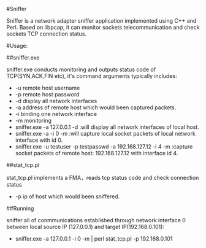 #Sniffer

Sniffer is a network adapter sniffer application implemented using C++ and Perl. Based on libpcap, it can monitor sockets telecommunication and check sockets TCP connection status.

#Usage:

##sniffer.exe

sniffer.exe conducts monitoring and outputs status code of TCP(SYN,ACK,FIN etc), it's command arguments typically includes:

* -u remote host username
* -p remote host password
* -d display all network interfaces
* -a address of remote host which would been captured packets.
* -i binding one network interface
* -m monitoring
* sniffer.exe -a 127.0.0.1 -d :will display all network interfaces of local host.
* sniffer.exe -a -i 0 -m  :will capture local socket packets of local network interface with id 0.
* sniffer.exe -u testuser -p testpasswd -a 192.168.127.12 -i 4 -m :capture socket packets of remote host: 192.168.127.12 with interface id 4.

##stat_tcp.pl

stat_tcp.pl implements a FMA，reads tcp status code and check connection status

* -p  ip of host which would been sniffered.

##Running

sniffer all of conmmunications established through network interface 0 between local source IP (127.0.0.1) and target IP(192.168.0.101):

* sniffer.exe -a 127.0.0.1 -i 0 -m | perl stat_tcp.pl -p 192.168.0.101